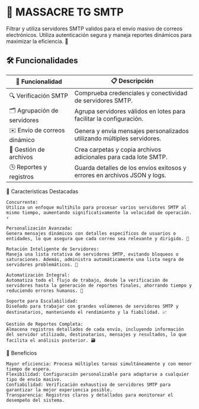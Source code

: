 # 📧 MASSACRE TG SMTP

Filtrar y utiliza servidores SMTP validos para el envío masivo de correos electrónicos.
Utiliza autenticación segura y maneja reportes dinámicos para maximizar la eficiencia. 🚀

## 🛠️ Funcionalidades

| 🚩 Funcionalidad                     | 📋 Descripción                                                                 |
|-------------------------------------|-------------------------------------------------------------------------------|
| 🔍 Verificación SMTP                | Comprueba credenciales y conectividad de servidores SMTP.                     |
| 🗂️ Agrupación de servidores         | Agrupa servidores válidos en lotes para facilitar la configuración.           |
| ✉️ Envío de correos dinámico         | Genera y envía mensajes personalizados utilizando múltiples servidores.       |
| 📂 Gestión de archivos              | Crea carpetas y copia archivos adicionales para cada lote SMTP.               |
| 🕒 Reportes y registros              | Guarda detalles de los envíos exitosos y errores en archivos JSON y logs.     |

🌟 Características Destacadas

    Concurrente:
    Utiliza un enfoque multihilo para procesar varios servidores SMTP al mismo tiempo, aumentando significativamente la velocidad de operación. ⚡

    Personalización Avanzada:
    Genera mensajes dinámicos con detalles específicos de usuarios o entidades, lo que asegura que cada correo sea relevante y dirigido. 🧩

    Rotación Inteligente de Servidores:
    Maneja una lista rotativa de servidores SMTP, evitando bloqueos o saturaciones. Además, administra automáticamente una lista negra de servidores problemáticos. 🔄

    Automatización Integral:
    Automatiza todo el flujo de trabajo, desde la verificación de servidores hasta la generación de reportes finales, ahorrando tiempo y reduciendo errores humanos. 🤖

    Soporte para Escalabilidad:
    Diseñado para trabajar con grandes volúmenes de servidores SMTP y destinatarios, manteniendo el rendimiento y la fiabilidad. 📈

    Gestión de Reportes Completa:
    Almacena registros detallados de cada envío, incluyendo información del servidor utilizado, destinatarios, mensajes y resultados, lo que facilita el análisis posterior. 🗃️

🚀 Beneficios

    Mayor eficiencia: Procesa múltiples tareas simultáneamente y con menor tiempo de espera.
    Flexibilidad: Configuración personalizable para adaptarse a cualquier tipo de envío masivo.
    Confiabilidad: Verificación exhaustiva de servidores SMTP para garantizar la mejor experiencia posible.
    Transparencia: Registros claros y detallados para monitorear el desempeño del sistema.
    
